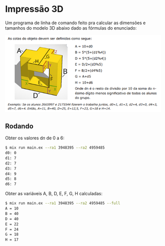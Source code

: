 # Impressão 3D
Um programa de linha de comando feito pra calcular as dimensões e tamanhos do modelo 3D abaixo dado as fórmulas do enunciado:

<p style="text-align: center;"><img src="./assets/enunciado.png" alt="enunciado" /></p>

## Rodando
Obter os valores d*n* de 0 a 6:
```bash
$ mix run main.ex --ra1 3948395 --ra2 4959485
d0: 0
d1: 7
d2: 7
d3: 7
d4: 9
d5: 8
d6: 7
```

Obter as variáveis A, B, D, E, F, G, H calculadas:
```bash
$ mix run main.ex --ra1 3948395 --ra2 4959485 --full
A = 10
B = 40
D = 40
E = 22
F = 24
G = 18
H = 17
```
